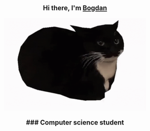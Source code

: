 <h2 align="center">Hi there, I'm <a href="https://vk.com/bogdan24104" target="_blank">Bogdan</a>
  <div>
<p align="center">
  <img width="460" height="300" src="https://github.com/BogdanGryaznov/Practice-with-API/blob/main/maxwell-the-cat-maxwell.gif">
</p>
  </div>
### Computer science student
